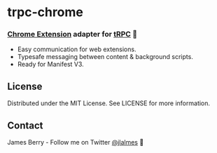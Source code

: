 # trpc-chrome

### **[Chrome Extension](https://developer.chrome.com/docs/extensions/mv3/) adapter for [tRPC](https://trpc.io/)** 🧩

- Easy communication for web extensions.
- Typesafe messaging between content & background scripts.
- Ready for Manifest V3.

## License

Distributed under the MIT License. See LICENSE for more information.

## Contact

James Berry - Follow me on Twitter [@jlalmes](https://twitter.com/jlalmes) 💚
